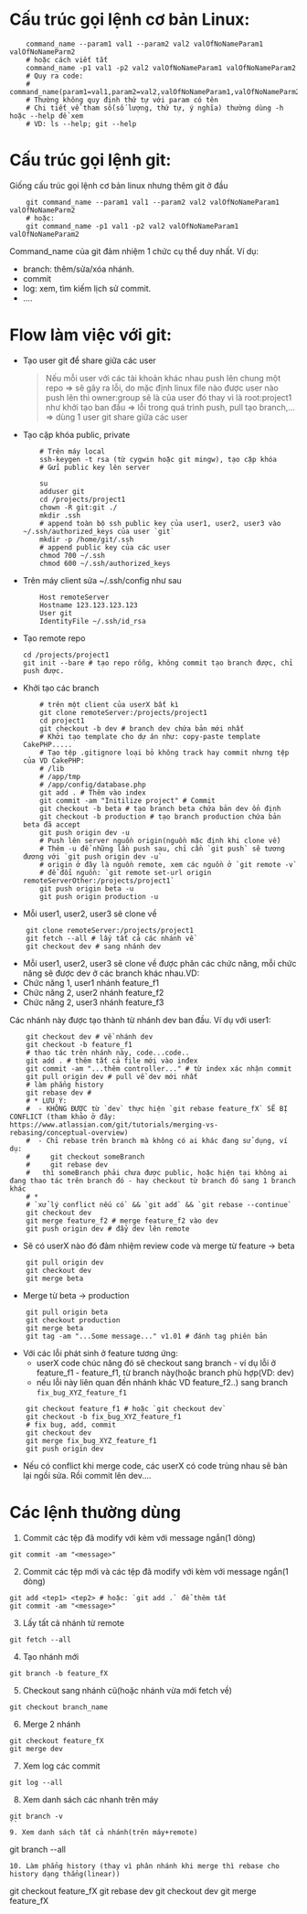 # Cấu trúc gọi lệnh cơ bản Linux:
```
	command_name --param1 val1 --param2 val2 valOfNoNameParam1 valOfNoNameParm2
	# hoặc cách viết tắt
	command_name -p1 val1 -p2 val2 valOfNoNameParam1 valOfNoNameParam2
	# Quy ra code:
	# command_name(param1=val1,param2=val2,valOfNoNameParam1,valOfNoNameParm2)
	# Thường không quy định thứ tự với param có tên
	# Chi tiết về tham số(số lượng, thứ tự, ý nghĩa) thường dùng -h hoặc --help để xem
	# VD: ls --help; git --help
```


# Cấu trúc gọi lệnh git:
Giống cấu trúc gọi lệnh cơ bản linux nhưng thêm git ở đầu
```
	git command_name --param1 val1 --param2 val2 valOfNoNameParam1 valOfNoNameParm2
	# hoặc:
	git command_name -p1 val1 -p2 val2 valOfNoNameParam1 valOfNoNameParam2
```
Command_name của git đảm nhiệm 1 chức cụ thể duy nhất. Ví dụ:
- branch: thêm/sửa/xóa nhánh.
- commit
- log: xem, tìm kiếm lịch sử commit.
- ....


# Flow làm việc với git:
- Tạo user git để share giữa các user 
	> Nếu mỗi user với các tài khoản khác nhau push lên chung một repo => sẽ gây ra lỗi, do mặc định linux file nào được user nào push lên thì owner:group sẽ là của user đó thay vì là root:project1 như khởi tạo ban đầu => lỗi trong quá trình push, pull tạo branch,... => dùng 1 user git share giữa các user
- Tạo cặp khóa public, private
	```
		# Trên máy local
		ssh-keygen -t rsa (từ cygwin hoặc git mingw), tạo cặp khóa
		# Gửi public key lên server
	```
	
	```
		su
		adduser git
		cd /projects/project1
		chown -R git:git ./
		mkdir .ssh
		# append toàn bộ ssh public key của user1, user2, user3 vào ~/.ssh/authorized_keys của user `git`
		mkdir -p /home/git/.ssh
		# append public key của các user
		chmod 700 ~/.ssh
		chmod 600 ~/.ssh/authorized_keys
	```

- Trên máy client sửa ~/.ssh/config như sau
	```
		Host remoteServer
		Hostname 123.123.123.123
		User git
		IdentityFile ~/.ssh/id_rsa
	```

- Tạo remote repo
	```
	cd /projects/project1
	git init --bare # tạo repo rỗng, không commit tạo branch được, chỉ push được.
	```

- Khởi tạo các branch
	```
		# trên một client của userX bất kì
		git clone remoteServer:/projects/project1
		cd project1
		git checkout -b dev # branch dev chứa bản mới nhất
		# Khởi tạo template cho dự án như: copy-paste template CakePHP.....
		# Tạo tệp .gitignore loại bỏ không track hay commit nhưng tệp của VD CakePHP:
		# /lib
		# /app/tmp
		# /app/config/database.php
		git add . # Thêm vào index
		git commit -am "Initilize project" # Commit 
		git checkout -b beta # tạo branch beta chứa bản dev ổn định
		git checkout -b production # tạo branch production chứa bản beta đã accept
		git push origin dev -u 
		# Push lên server nguồn origin(nguồn mặc định khi clone về)
		# Thêm -u để những lần push sau, chỉ cần `git push` sẽ tương đương với `git push origin dev -u`
		# origin ở đây là nguồn remote, xem các nguồn ở `git remote -v`
		# để đổi nguồn: `git remote set-url origin remoteServerOther:/projects/project1`
		git push origin beta -u
		git push origin production -u
	```

- Mỗi user1, user2, user3 sẽ clone về
```
	git clone remoteServer:/projects/project1
	git fetch --all # lấy tất cả các nhánh về
	git checkout dev # sang nhánh dev
```

- Mỗi user1, user2, user3 sẽ clone về được phân các chức năng, mỗi chức năng sẽ được dev ở các branch khác nhau.VD:
- Chức năng 1, user1 nhánh feature_f1
- Chức năng 2, user2 nhánh feature_f2
- Chức năng 2, user3 nhánh feature_f3

Các nhánh này được tạo thành từ nhánh dev ban đầu. Ví dụ với user1:
```
	git checkout dev # về nhánh dev
	git checkout -b feature_f1
	# thao tác trên nhánh này, code...code..
	git add . # thêm tất cả file mới vào inđex
	git commit -am "...thêm controller..." # từ index xác nhận commit
	git pull origin dev # pull về dev mới nhất
	# làm phẳng history
	git rebase dev # 
	# * LƯU Ý: 
	#  - KHÔNG ĐƯỢC từ `dev` thực hiện `git rebase feature_fX` SẼ BỊ CONFLICT (tham khảo ở đây: https://www.atlassian.com/git/tutorials/merging-vs-rebasing/conceptual-overview)
	#  - Chỉ rebase trên branch mà không có ai khác đang sử dụng, ví dụ:
	#	  git checkout someBranch
	#     git rebase dev  
	#   thì someBranch phải chưa được public, hoặc hiện tại không ai đang thao tác trên branch đó - hay checkout từ branch đó sang 1 branch khác
	# *
	# `xử lý conflict nếu có` && `git add` && `git rebase --continue`
	git checkout dev
	git merge feature_f2 # merge feature_f2 vào dev
	git push origin dev # đẩy dev lên remote
```

- Sẽ có userX nào đó đảm nhiệm review code và merge từ feature -> beta
```
	git pull origin dev
	git checkout dev
	git merge beta
```

- Merge từ beta -> production
```
	git pull origin beta
	git checkout production
	git merge beta
	git tag -am "...Some message..." v1.01 # đánh tag phiên bản
```

- Với các lỗi phát sinh ở feature tương ứng:
	- userX code chúc năng đó sẽ checkout sang branch - ví dụ lỗi ở feature_f1 - feature_f1, từ branch này(hoặc branch phù hợp(VD: dev)
	- nếu lỗi này liên quan đến nhánh khác VD feature_f2..) sang branch `fix_bug_XYZ_feature_f1`
```
	git checkout feature_f1 # hoặc `git checkout dev`
	git checkout -b fix_bug_XYZ_feature_f1
	# fix bug, add, commit
	git checkout dev
	git merge fix_bug_XYZ_feature_f1
	git push origin dev
```

- Nếu có conflict khi merge code, các userX có code trùng nhau sẽ bàn lại ngồi sửa. Rồi commit lên dev....

# Các lệnh thường dùng

1. Commit các tệp đã modify với kèm với message ngắn(1 dòng)
```
git commit -am "<message>" 
```
2. Commit các tệp mới và các tệp đã modify với kèm với message ngắn(1 dòng)
```
git add <tep1> <tep2> # hoặc: `git add .` để thêm tất
git commit -am "<message>" 
```
3. Lấy tất cả nhánh từ remote
```
git fetch --all
```
4. Tạo nhánh mới
```
git branch -b feature_fX
```
5. Checkout sang nhánh cũ(hoặc nhánh vừa mới fetch về)
```
git checkout branch_name
```
6. Merge 2 nhánh
```
git checkout feature_fX
git merge dev
```
7. Xem log các commit
```
git log --all
```
8. Xem danh sách các nhanh trên máy
```
git branch -v
``
9. Xem danh sách tất cả nhánh(trên máy+remote)
```
git branch --all
```
10. Làm phẳng history (thay vì phân nhánh khi merge thì rebase cho history dạng thẳng(linear))
```
git checkout feature_fX
git rebase dev
git checkout dev
git merge feature_fX
```
